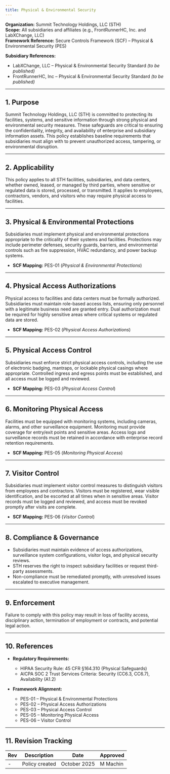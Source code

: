 ```yaml
---
title: Physical & Environmental Security
---
```


**Organization:** Summit Technology Holdings, LLC (STH)  
**Scope:** All subsidiaries and affiliates (e.g., FrontRunnerHC, Inc. and LabXChange, LLC)  
**Framework Reference:** Secure Controls Framework (SCF) – Physical & Environmental Security (PES)

**Subsidiary References:**  

- LabXChange, LLC – Physical & Environmental Security Standard *(to be published)*  
- FrontRunnerHC, Inc – Physical & Environmental Security Standard *(to be published)*  

---

## 1. Purpose

Summit Technology Holdings, LLC (STH) is committed to protecting its facilities, systems, and sensitive information through strong physical and environmental security measures. These safeguards are critical to ensuring the confidentiality, integrity, and availability of enterprise and subsidiary information assets. This policy establishes baseline requirements that subsidiaries must align with to prevent unauthorized access, tampering, or environmental disruption.  

---

## 2. Applicability

This policy applies to all STH facilities, subsidiaries, and data centers, whether owned, leased, or managed by third parties, where sensitive or regulated data is stored, processed, or transmitted. It applies to employees, contractors, vendors, and visitors who may require physical access to facilities.  

---

## 3. Physical & Environmental Protections

Subsidiaries must implement physical and environmental protections appropriate to the criticality of their systems and facilities. Protections may include perimeter defenses, security guards, barriers, and environmental controls such as fire suppression, HVAC redundancy, and power backup systems.  

- **SCF Mapping:** PES-01 (*Physical & Environmental Protections*)  

---

## 4. Physical Access Authorizations

Physical access to facilities and data centers must be formally authorized. Subsidiaries must maintain role-based access lists, ensuring only personnel with a legitimate business need are granted entry. Dual authorization must be required for highly sensitive areas where critical systems or regulated data are stored.  

- **SCF Mapping:** PES-02 (*Physical Access Authorizations*)  

---

## 5. Physical Access Control

Subsidiaries must enforce strict physical access controls, including the use of electronic badging, mantraps, or lockable physical casings where appropriate. Controlled ingress and egress points must be established, and all access must be logged and reviewed.  

- **SCF Mapping:** PES-03 (*Physical Access Control*)  

---

## 6. Monitoring Physical Access

Facilities must be equipped with monitoring systems, including cameras, alarms, and other surveillance equipment. Monitoring must provide coverage for entry/exit points and sensitive areas. Access logs and surveillance records must be retained in accordance with enterprise record retention requirements.  

- **SCF Mapping:** PES-05 (*Monitoring Physical Access*)  

---

## 7. Visitor Control

Subsidiaries must implement visitor control measures to distinguish visitors from employees and contractors. Visitors must be registered, wear visible identification, and be escorted at all times when in sensitive areas. Visitor records must be logged and reviewed, and access must be revoked promptly after visits are complete.  

- **SCF Mapping:** PES-06 (*Visitor Control*)  

---

## 8. Compliance & Governance

- Subsidiaries must maintain evidence of access authorizations, surveillance system configurations, visitor logs, and physical security reviews.  
- STH reserves the right to inspect subsidiary facilities or request third-party assessments.  
- Non-compliance must be remediated promptly, with unresolved issues escalated to executive management.  

---

## 9. Enforcement

Failure to comply with this policy may result in loss of facility access, disciplinary action, termination of employment or contracts, and potential legal action.  

---

## 10. References

- **Regulatory Requirements:**  
  - HIPAA Security Rule: 45 CFR §164.310 (Physical Safeguards)  
  - AICPA SOC 2 Trust Services Criteria: Security (CC6.3, CC6.7), Availability (A1.2)  

- **Framework Alignment:**  
  - PES-01 – Physical & Environmental Protections  
  - PES-02 – Physical Access Authorizations  
  - PES-03 – Physical Access Control  
  - PES-05 – Monitoring Physical Access  
  - PES-06 – Visitor Control  

---

## 11. Revision Tracking

| Rev | Description   | Date          | Approved |
| --- | ------------- | ------------- | -------- |
| -   | Policy created | October 2025 | M Machin |
